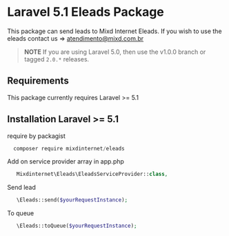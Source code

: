 # Laravel 5.1 Eleads Package

This package can send leads to Mixd Internet Eleads.
If you wish to use the eleads contact us => atendimento@mixd.com.br

> **NOTE** If you are using Laravel 5.0, then use the v1.0.0 branch or tagged `2.0.*` releases.

## Requirements
This package currently requires Laravel >= 5.1

## Installation Laravel >= 5.1 
require by packagist

```js
  composer require mixdinternet/eleads
```

Add on service provider array in app.php

```php
   Mixdinternet\Eleads\EleadsServiceProvider::class,
```

Send lead

```php
   \Eleads::send($yourRequestInstance);
```

To queue


```php
   \Eleads::toQueue($yourRequestInstance);
```
